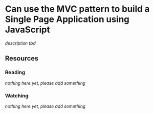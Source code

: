 # Can use the MVC pattern to build a Single Page Application using JavaScript

_description tbd_

## Resources

### Reading

_nothing here yet, please add something_

### Watching

_nothing here yet, please add something_
